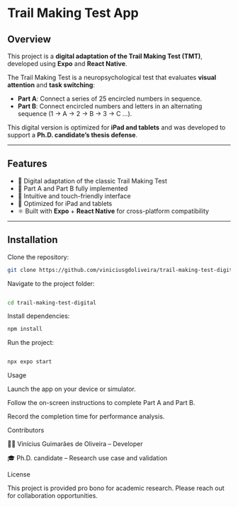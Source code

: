 <!-- @format -->
# Trail Making Test App

## Overview
This project is a **digital adaptation of the Trail Making Test (TMT)**, developed using **Expo** and **React Native**.  

The Trail Making Test is a neuropsychological test that evaluates **visual attention** and **task switching**:  
- **Part A**: Connect a series of 25 encircled numbers in sequence.  
- **Part B**: Connect encircled numbers and letters in an alternating sequence (1 → A → 2 → B → 3 → C …).  

This digital version is optimized for **iPad and tablets** and was developed to support a **Ph.D. candidate’s thesis defense**.

---

## Features
- 🧩 Digital adaptation of the classic Trail Making Test  
- 🔢 Part A and Part B fully implemented  
- 🎨 Intuitive and touch-friendly interface  
- 📱 Optimized for iPad and tablets  
- ⚛️ Built with **Expo** + **React Native** for cross-platform compatibility  

---

## Installation

Clone the repository:
```bash
git clone https://github.com/viniciusgdoliveira/trail-making-test-digital.git
```
Navigate to the project folder:
```bash

cd trail-making-test-digital
```

Install dependencies:
```bash
npm install
```

Run the project:
```bash

npx expo start
```
Usage

Launch the app on your device or simulator.

Follow the on-screen instructions to complete Part A and Part B.

Record the completion time for performance analysis.

Contributors

👨‍💻 Vinícius Guimarães de Oliveira – Developer

🎓 Ph.D. candidate – Research use case and validation

License

This project is provided pro bono for academic research. Please reach out for collaboration opportunities.
